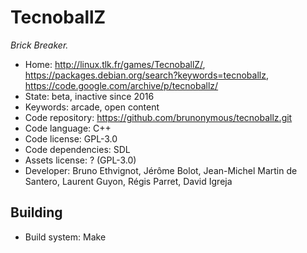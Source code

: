 # TecnoballZ

_Brick Breaker._

- Home: http://linux.tlk.fr/games/TecnoballZ/, https://packages.debian.org/search?keywords=tecnoballz, https://code.google.com/archive/p/tecnoballz/
- State: beta, inactive since 2016
- Keywords: arcade, open content
- Code repository: https://github.com/brunonymous/tecnoballz.git
- Code language: C++
- Code license: GPL-3.0
- Code dependencies: SDL
- Assets license: ? (GPL-3.0)
- Developer: Bruno Ethvignot, Jérôme Bolot, Jean-Michel Martin de Santero, Laurent Guyon, Régis Parret, David Igreja

## Building

- Build system: Make
